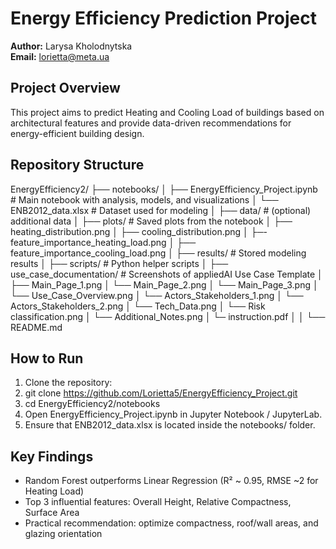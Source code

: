 # Energy Efficiency Prediction Project

**Author:** Larysa Kholodnytska  
**Email:** lorietta@meta.ua

## Project Overview
This project aims to predict Heating and Cooling Load of buildings based on architectural features and provide 
data-driven recommendations for energy-efficient building design.

## Repository Structure
EnergyEfficiency2/
├── notebooks/
│   ├── EnergyEfficiency_Project.ipynb   # Main notebook with analysis, models, and visualizations
│   └── ENB2012_data.xlsx                # Dataset used for modeling
│
├── data/                                # (optional) additional data
│
├── plots/                               # Saved plots from the notebook
│   ├── heating_distribution.png
│   ├── cooling_distribution.png
│   ├─- feature_importance_heating_load.png
│   ├── feature_importance_cooling_load.png
│
├── results/                             # Stored modeling results
│
├── scripts/                             # Python helper scripts
│
├── use_case_documentation/              # Screenshots of appliedAI Use Case Template
│   ├── Main_Page_1.png
│   └── Main_Page_2.png
│   └── Main_Page_3.png
│   └── Use_Case_Overview.png
│   └── Actors_Stakeholders_1.png
│   └── Actors_Stakeholders_2.png
│   └── Tech_Data.png
│   └── Risk classification.png
│   └── Additional_Notes.png
│   └─  instruction.pdf
│
│
└── README.md

## How to Run
1.	Clone the repository:
2.	git clone https://github.com/Lorietta5/EnergyEfficiency_Project.git
3.	cd EnergyEfficiency2/notebooks
4.	Open EnergyEfficiency_Project.ipynb in Jupyter Notebook / JupyterLab.
5.	Ensure that ENB2012_data.xlsx is located inside the notebooks/ folder.


## Key Findings
- Random Forest outperforms Linear Regression (R² ~ 0.95, RMSE ~2 for Heating Load)
- Top 3 influential features: Overall Height, Relative Compactness, Surface Area
- Practical recommendation: optimize compactness, roof/wall areas, and glazing orientation
